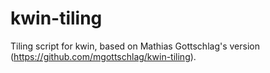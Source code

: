 kwin-tiling
===========

Tiling script for kwin, based on Mathias Gottschlag's version (https://github.com/mgottschlag/kwin-tiling).


